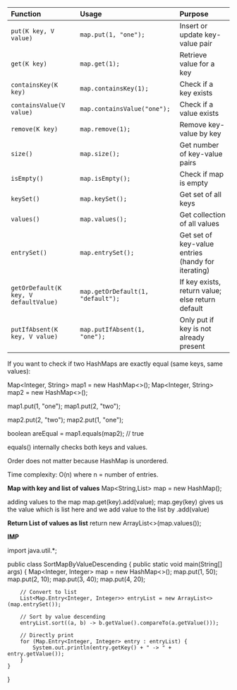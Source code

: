 
| Function | Usage | Purpose |
|:---------|:------|:--------|
| `put(K key, V value)` | `map.put(1, "one");` | Insert or update key-value pair |
| `get(K key)` | `map.get(1);` | Retrieve value for a key |
| `containsKey(K key)` | `map.containsKey(1);` | Check if a key exists |
| `containsValue(V value)` | `map.containsValue("one");` | Check if a value exists |
| `remove(K key)` | `map.remove(1);` | Remove key-value by key |
| `size()` | `map.size();` | Get number of key-value pairs |
| `isEmpty()` | `map.isEmpty();` | Check if map is empty |
| `keySet()` | `map.keySet();` | Get set of all keys |
| `values()` | `map.values();` | Get collection of all values |
| `entrySet()` | `map.entrySet();` | Get set of key-value entries (handy for iterating) |
| `getOrDefault(K key, V defaultValue)` | `map.getOrDefault(1, "default");` | If key exists, return value; else return default |
| `putIfAbsent(K key, V value)` | `map.putIfAbsent(1, "one");` | Only put if key is not already present |


If you want to check if two HashMaps are exactly equal (same keys, same values):

Map<Integer, String> map1 = new HashMap<>();
Map<Integer, String> map2 = new HashMap<>();

map1.put(1, "one");
map1.put(2, "two");

map2.put(2, "two");
map2.put(1, "one");

boolean areEqual = map1.equals(map2);  // true

equals() internally checks both keys and values.

Order does not matter because HashMap is unordered.

Time complexity: O(n) where n = number of entries.



**Map with key and list of values**
Map<String,List<String>> map = new HashMap();

adding values to the map
map.get(key).add(value);
map.gey(key) gives us the value which is list here and we add value to the list by .add(value)

**Return List of values as list**
return new ArrayList<>(map.values());


**IMP**


import java.util.*;

public class SortMapByValueDescending {
    public static void main(String[] args) {
        Map<Integer, Integer> map = new HashMap<>();
        map.put(1, 50);
        map.put(2, 10);
        map.put(3, 40);
        map.put(4, 20);

        // Convert to list
        List<Map.Entry<Integer, Integer>> entryList = new ArrayList<>(map.entrySet());

        // Sort by value descending
        entryList.sort((a, b) -> b.getValue().compareTo(a.getValue()));

        // Directly print
        for (Map.Entry<Integer, Integer> entry : entryList) {
            System.out.println(entry.getKey() + " -> " + entry.getValue());
        }
    }
}
